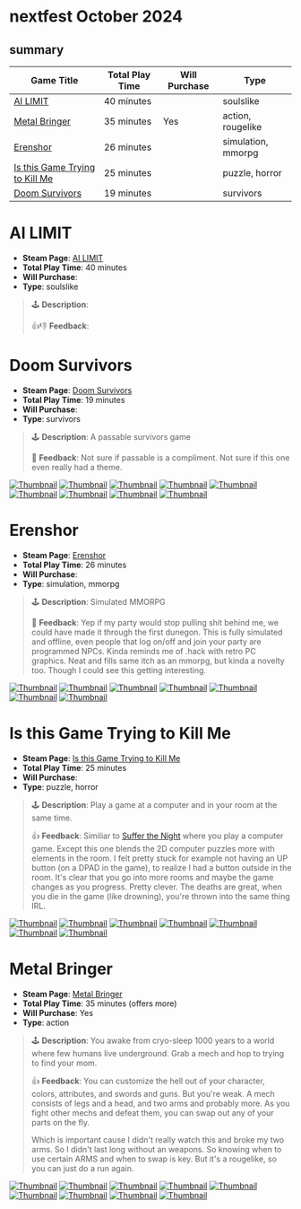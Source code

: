 # nextfest October 2024
## summary

| Game Title                                                            | Total Play Time | Will Purchase | Type                                        |
|-----------------------------------------------------------------------|-----------------|---------------|---------------------------------------------|
| [AI LIMIT](#ai-limit)                                     | 40 minutes      |               | soulslike                                   |
| [Metal Bringer](#metal-bringer)                                       | 35 minutes      | Yes           | action, rougelike                           |
| [Erenshor](#erenshor)                                                 | 26 minutes      |               | simulation, mmorpg                          |
| [Is this Game Trying to Kill Me](#is-this-game-trying-to-kill-me)     | 25 minutes      |               | puzzle, horror                              |
| [Doom Survivors](#doom-survivors)                         | 19 minutes      |               | survivors                                   |

# AI LIMIT

- **Steam Page**: [AI LIMIT](https://store.steampowered.com/app/2407270/AI_LIMIT/)
- **Total Play Time**: 40 minutes
- **Will Purchase**: 
- **Type**: soulslike

> 🕹️ **Description**: 
> 
> 👍👎  **Feedback**: 



# Doom Survivors

- **Steam Page**: [Doom Survivors](https://store.steampowered.com/app/2746830/Doom_Survivors/)
- **Total Play Time**: 19 minutes
- **Will Purchase**: 
- **Type**: survivors

> 🕹️ **Description**: A passable survivors game
> 
> 🫱 **Feedback**: Not sure if passable is a compliment. Not sure if this one even really had a theme. 

[![Thumbnail](img/thumbnails/20241014224717_1.jpg)](img/2024_october/doomsurvivors/20241014224717_1.jpg)
[![Thumbnail](img/thumbnails/20241014224746_1.jpg)](img/2024_october/doomsurvivors/20241014224746_1.jpg)
[![Thumbnail](img/thumbnails/20241014224836_1.jpg)](img/2024_october/doomsurvivors/20241014224836_1.jpg)
[![Thumbnail](img/thumbnails/20241014230051_1.jpg)](img/2024_october/doomsurvivors/20241014230051_1.jpg)
[![Thumbnail](img/thumbnails/20241014230158_1.jpg)](img/2024_october/doomsurvivors/20241014230158_1.jpg)
[![Thumbnail](img/thumbnails/20241014230216_1.jpg)](img/2024_october/doomsurvivors/20241014230216_1.jpg)
[![Thumbnail](img/thumbnails/20241014230245_1.jpg)](img/2024_october/doomsurvivors/20241014230245_1.jpg)
[![Thumbnail](img/thumbnails/20241014230354_1.jpg)](img/2024_october/doomsurvivors/20241014230354_1.jpg)
[![Thumbnail](img/thumbnails/20241014230443_1.jpg)](img/2024_october/doomsurvivors/20241014230443_1.jpg)

# Erenshor

- **Steam Page**: [Erenshor](https://store.steampowered.com/app/2382520/Erenshor/)
- **Total Play Time**: 26 minutes
- **Will Purchase**: 
- **Type**: simulation, mmorpg

> 🕹️ **Description**: Simulated MMORPG
> 
> 🫱 **Feedback**: Yep if my party would stop pulling shit behind me, we could have made it through the first dunegon. This is fully simulated and offline, even people that log on/off and join your party are programmed NPCs. Kinda reminds me of .hack with retro PC graphics. Neat and fills same itch as an mmorpg, but kinda a novelty too. Though I could see this getting interesting.

[![Thumbnail](img/thumbnails/20241014221429_1.jpg)](img/2024_october/erenshor/20241014221429_1.jpg)
[![Thumbnail](img/thumbnails/20241014221545_1.jpg)](img/2024_october/erenshor/20241014221545_1.jpg)
[![Thumbnail](img/thumbnails/20241014222144_1.jpg)](img/2024_october/erenshor/20241014222144_1.jpg)
[![Thumbnail](img/thumbnails/20241014222309_1.jpg)](img/2024_october/erenshor/20241014222309_1.jpg)
[![Thumbnail](img/thumbnails/20241014222927_1.jpg)](img/2024_october/erenshor/20241014222927_1.jpg)
[![Thumbnail](img/thumbnails/20241014223052_1.jpg)](img/2024_october/erenshor/20241014223052_1.jpg)
[![Thumbnail](img/thumbnails/20241014223847_1.jpg)](img/2024_october/erenshor/20241014223847_1.jpg)

# Is this Game Trying to Kill Me

- **Steam Page**: [Is this Game Trying to Kill Me](https://store.steampowered.com/app/2658470/Is_this_Game_Trying_to_Kill_Me/)
- **Total Play Time**: 25 minutes
- **Will Purchase**: 
- **Type**: puzzle, horror

> 🕹️ **Description**: Play a game at a computer and in your room at the same time.
> 
> 👍  **Feedback**: Similiar to [Suffer the Night](https://store.steampowered.com/app/2176850/Suffer_The_Night/) where you play a computer game. Except this one blends the 2D computer puzzles more with elements in the room. I felt pretty stuck for example not having an UP button (on a DPAD in the game), to realize I had a button outside in the room. It's clear that you go into more rooms and maybe the game changes as you progress. Pretty clever. The deaths are great, when you die in the game (like drowning), you're thrown into the same thing IRL. 

[![Thumbnail](img/thumbnails/20241014214248_1.jpg)](img/2024_october/gamekillme/20241014214248_1.jpg)
[![Thumbnail](img/thumbnails/20241014214314_1.jpg)](img/2024_october/gamekillme/20241014214314_1.jpg)
[![Thumbnail](img/thumbnails/20241014214342_1.jpg)](img/2024_october/gamekillme/20241014214342_1.jpg)
[![Thumbnail](img/thumbnails/20241014214515_1.jpg)](img/2024_october/gamekillme/20241014214515_1.jpg)
[![Thumbnail](img/thumbnails/20241014215507_1.jpg)](img/2024_october/gamekillme/20241014215507_1.jpg)
[![Thumbnail](img/thumbnails/20241014215916_1.jpg)](img/2024_october/gamekillme/20241014215916_1.jpg)
[![Thumbnail](img/thumbnails/20241014220243_1.jpg)](img/2024_october/gamekillme/20241014220243_1.jpg)

# Metal Bringer

- **Steam Page**: [Metal Bringer](https://store.steampowered.com/app/2334170/Metal_Bringer/)
- **Total Play Time**: 35 minutes (offers more)
- **Will Purchase**: Yes
- **Type**: action

> 🕹️ **Description**: You awake from cryo-sleep 1000 years to a world where few humans live underground. Grab a mech and hop to trying to find your mom.
> 
> 👍  **Feedback**: You can customize the hell out of your character, colors, attributes, and swords and guns. But you're weak. A mech consists of legs and a head, and two arms and probably more. As you fight other mechs and defeat them, you can swap out any of your parts on the fly. 
> 
> Which is important cause I didn't really watch this and broke my two arms. So I didn't last long without an weapons. So knowing when to use certain ARMS and when to swap is key. But it's a rougelike, so you can just do a run again.

[![Thumbnail](img/thumbnails/20241014174422_1.jpg)](img/2024_october/metalbringer/20241014174422_1.jpg)
[![Thumbnail](img/thumbnails/20241014174731_1.jpg)](img/2024_october/metalbringer/20241014174731_1.jpg)
[![Thumbnail](img/thumbnails/20241014175011_1.jpg)](img/2024_october/metalbringer/20241014175011_1.jpg)
[![Thumbnail](img/thumbnails/20241014175151_1.jpg)](img/2024_october/metalbringer/20241014175151_1.jpg)
[![Thumbnail](img/thumbnails/20241014175835_1.jpg)](img/2024_october/metalbringer/20241014175835_1.jpg)
[![Thumbnail](img/thumbnails/20241014175913_1.jpg)](img/2024_october/metalbringer/20241014175913_1.jpg)
[![Thumbnail](img/thumbnails/20241014180701_1.jpg)](img/2024_october/metalbringer/20241014180701_1.jpg)
[![Thumbnail](img/thumbnails/20241014180839_1.jpg)](img/2024_october/metalbringer/20241014180839_1.jpg)
[![Thumbnail](img/thumbnails/20241014180917_1.jpg)](img/2024_october/metalbringer/20241014180917_1.jpg)

